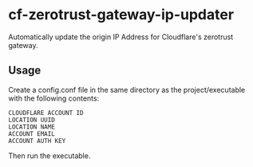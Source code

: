 # cf-zerotrust-gateway-ip-updater

Automatically update the origin IP Address for Cloudflare's zerotrust gateway.

## Usage

Create a config.conf file in the same directory as the project/executable with the following contents:

```
CLOUDFLARE ACCOUNT ID
LOCATION UUID
LOCATION NAME
ACCOUNT EMAIL
ACCOUNT AUTH KEY
```

Then run the executable.
